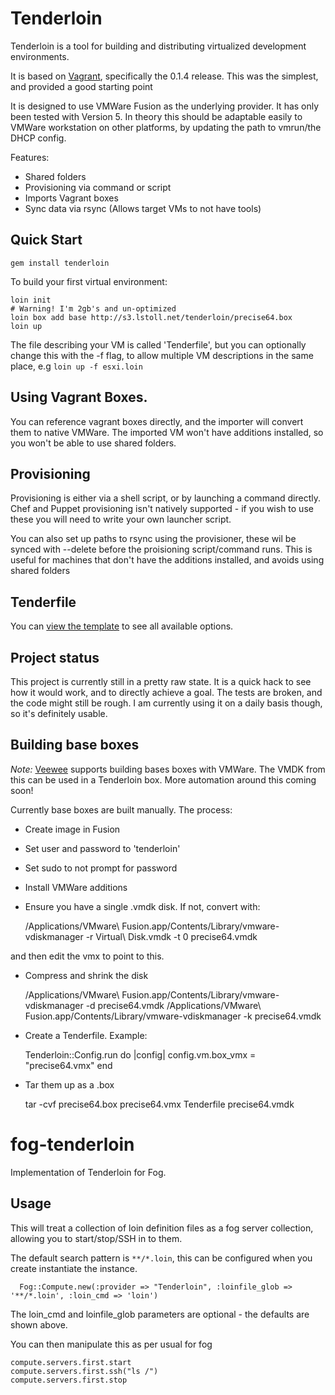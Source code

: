 # Tenderloin

Tenderloin is a tool for building and distributing virtualized development environments.

It is based on [Vagrant](http://vagrantup.com), specifically the 0.1.4 release. This was
the simplest, and provided a good starting point

It is designed to use VMWare Fusion as the underlying provider. It has only been tested with Version 5. In theory this should be adaptable easily to VMWare workstation on other platforms, by updating the path to vmrun/the DHCP config.

Features:

* Shared folders
* Provisioning via command or script
* Imports Vagrant boxes
* Sync data via rsync (Allows target VMs to not have tools)

## Quick Start

    gem install tenderloin

To build your first virtual environment:

    loin init
    # Warning! I'm 2gb's and un-optimized
    loin box add base http://s3.lstoll.net/tenderloin/precise64.box
    loin up

The file describing your VM is called 'Tenderfile', but you can optionally change this with
the -f flag, to allow multiple VM descriptions in the same place, e.g `loin up -f esxi.loin`

## Using Vagrant Boxes.

You can reference vagrant boxes directly, and the importer will convert them to native VMWare. The imported VM won't have additions installed, so you won't be able to use shared folders.

## Provisioning

Provisioning is either via a shell script, or by launching a command directly. Chef and Puppet provisioning isn't natively supported - if you wish to use these you will need to write your own launcher script.

You can also set up paths to rsync using the provisioner, these wil be synced with --delete before the proisioning script/command runs. This is useful for machines that don't have the additions installed, and avoids using shared folders

## Tenderfile

You can [view the template](tenderloin/tree/master/templates/Tenderfile) to see all available options.

## Project status

This project is currently still in a pretty raw state. It is a quick hack to see how it would work, and to directly achieve a goal. The tests are broken, and the code might still be rough. I am currently using it on a daily basis though, so it's definitely usable.

## Building base boxes

*Note:* [Veewee](https://github.com/jedi4ever/veewee) supports building bases boxes with VMWare. The VMDK from this can be used in a Tenderloin box. More automation around this coming soon!

Currently base boxes are built manually. The process:

* Create image in Fusion
* Set user and password to 'tenderloin'
* Set sudo to not prompt for password
* Install VMWare additions
* Ensure you have a single .vmdk disk. If not, convert with:

    /Applications/VMware\ Fusion.app/Contents/Library/vmware-vdiskmanager -r Virtual\ Disk.vmdk -t 0 precise64.vmdk

and then edit the vmx to point to this.

* Compress and shrink the disk

    /Applications/VMware\ Fusion.app/Contents/Library/vmware-vdiskmanager -d precise64.vmdk
    /Applications/VMware\ Fusion.app/Contents/Library/vmware-vdiskmanager -k precise64.vmdk

* Create a Tenderfile. Example:

    Tenderloin::Config.run do |config|
        config.vm.box_vmx = "precise64.vmx"
    end

* Tar them up as a .box

    tar -cvf precise64.box precise64.vmx Tenderfile precise64.vmdk


# fog-tenderloin

Implementation of Tenderloin for Fog.

## Usage

This will treat a collection of loin definition files as a fog server collection, allowing you to start/stop/SSH in to them.

The default search pattern is `**/*.loin`, this can be configured when you create instantiate the instance.

      Fog::Compute.new(:provider => "Tenderloin", :loinfile_glob => '**/*.loin', :loin_cmd => 'loin')

The loin\_cmd and loinfile\_glob parameters are optional - the defaults are shown above.

You can then manipulate this as per usual for fog

    compute.servers.first.start
    compute.servers.first.ssh("ls /")
    compute.servers.first.stop
